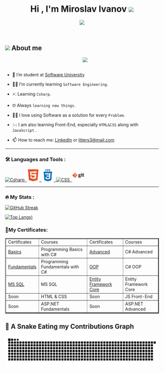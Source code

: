 <h1 align="center">Hi , I'm Miroslav Ivanov <img src="https://media.giphy.com/media/hvRJCLFzcasrR4ia7z/giphy.gif" width="35"></h1>
<p align="center">
  <a href="https://github.com/DenverCoder1/readme-typing-svg"><img src="https://readme-typing-svg.herokuapp.com?font=Time+New+Roman&color=%23C8BE25&size=25&center=true&vCenter=true&width=600&height=100&lines=Future+Software+Engineer;Software+Engineer+Student+at+SoftUni;Always+learning+new+things"></a>
</p>


<br>

## <picture><img src = "https://github.com/7oSkaaa/7oSkaaa/blob/main/Images/about_me.gif?raw=true" width = 50px></picture> About me

<picture> <img align="right" src="https://github.com/7oSkaaa/7oSkaaa/blob/main/Images/Right_Side.gif?raw=true" width = 250px></picture>

<br><br>

- :telescope: I’m student at [Software University](https://softuni.bg/)
- :student: I’m currently learning `Software Engineering`.
- ⚡: Learning `Csharp`.
- :nerd_face: Always `learning new things`.
- :technologist: I love using Software as a solution for every `Problem`.
- 💥: I am also learning Front-End, especially `HTML&CSS` along with `JavaScript` . 

- :mailbox: How to reach me: [LinkedIn](https://www.linkedin.com/in/miroslav-ivanov-969321263/) or litiers3@mail.com

---

### :hammer_and_wrench: Languages and Tools :
<div>
  <a href="https://www.w3schools.com/cs/index.php">
    <img src="https://daringeorgiev.github.io/imgs/logos/c-sharp.svg" title="Csharp" alt="Csharp" width="40" height="40"/>&nbsp;
  </a>
  
  <a href="https://www.w3schools.com/html/default.asp">
    <img src="https://github.com/devicons/devicon/blob/master/icons/html5/html5-original.svg" title="HTML5" alt="HTML" width="40" height="40"/>&nbsp;
  </a>
  
  <a href="https://www.w3schools.com/css/default.asp">
    <img src="https://github.com/devicons/devicon/blob/master/icons/css3/css3-plain-wordmark.svg"  title="CSS3" alt="CSS" width="40" height="40"/>&nbsp;
  </a>
  
  <a href="https://visualstudio.microsoft.com/">
    <img src="https://seeklogo.com/images/V/visual-studio-logo-14F95CF819-seeklogo.com.png"  title="VS2022" alt="CSS" width="40" height="40"/>&nbsp;
  </a>
  
  <a href="https://git-scm.com/">
    <img src="https://github.com/devicons/devicon/blob/master/icons/git/git-original-wordmark.svg" title="Git" **alt="Git" width="40" height="40"/>
  </a>

</div>

---

 ### :fire: My Stats :
[![GitHub Streak](https://github-readme-streak-stats.herokuapp.com/?user=MiroslavIvanov8&theme=blueberry)](https://git.io/streak-stats)


[![Top Langs](https://github-readme-stats.vercel.app/api/top-langs/?username=MiroslavIvanov8&layout=compact&theme=vision-friendly-dark))](https://github.com/anuraghazra/github-readme-stats)

### 📑My Certificates:
<table border=2px>
	<tr>
		<td>Certificates</td>
		<td>Courses</td>
		<td>Certificates</td>
		<td>Courses</td>
	</tr>
	<tr>
		<td>
			<a href="https://softuni.bg/certificates/details/143646/28c6c916">Basics</a>
		</td>
		<td>Programming Basics with C#</td>
		<td>
      <a href="https://softuni.bg/certificates/details/173530/9ca0c79f">Advanced</a>
 </td>
		<td>C# Advanced</td>
	</tr>
	<tr>
		<td>
			<a href="https://softuni.bg/certificates/details/166899/6ec48fa7">Fundamentals</a>
		</td>
		<td>Programming Fundamentals with C#</td>
		<td>
			<a href="https://softuni.bg/certificates/details/181071/020561da">OOP</a>
		</td>
		<td>C# OOP</td>
	</tr>
	<tr>
		<td>
			<a href="https://softuni.bg/certificates/details/185839/6d08eb8c">MS SQL</a>
		</td>
		<td>MS SQL</td>
		<td>
			<a href="https://softuni.bg/certificates/details/194142/f1016e7c">Entity Framework Core</a>
		</td>
		<td>Entity Framework Core</td>
	</tr>
	<tr>
		<td>Soon</td>
		<td>HTML & CSS</td>
		<td>Soon</td>
		<td>JS Front-End</td>
	</tr>
	<tr>
		<td>Soon</td>
		<td>ASP.NET Fundamentals</td>
		<td>Soon</td>
		<td>ASP.NET Advanced</td>
	</tr>
		</table>
	
## 🐍 A Snake Eating my Contributions Graph
	
<p align = "center">
	<img src = "https://github.com/7oSkaaa/7oSkaaa/blob/output/github-contribution-grid-snake.svg?" alt = "Snake Game"/>
</p>
